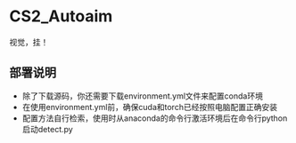 # CS2_Autoaim
视觉，挂！
## 部署说明
- 除了下载源码，你还需要下载environment.yml文件来配置conda环境
- 在使用environment.yml前，确保cuda和torch已经按照电脑配置正确安装
- 配置方法自行检索，使用时从anaconda的命令行激活环境后在命令行python启动detect.py
